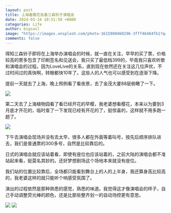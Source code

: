 ```yaml
---
layout: post
title: 上海看樱花及看三森铃子演唱会
date: 2024-03-16 10:51:50 +0800
categories: Life
author: bigsail
image: "https://images.unsplash.com/photo-1615980460296-3fff46484fb1?q=80&w=2070&auto=format&fit=crop&ixlib=rb-4.0.3&ixid=M3wxMjA3fDB8MHxwaG90by1wYWdlfHx8fGVufDB8fHx8fA%3D%3D"
comments: false
---
```

得知三森铃子即将在上海举办演唱会的时候，就一直在关注，早早的买了票，价格较高的票多包含了印刷签名和见送会，我只买了最低档399的，毕竟我只喜欢听歌和演唱会的过程。因为LoveLive的关系，直到现在依然还在关注这几位声优，不过时间过的真快啊，转眼都快10年了。这些人的人气也可以感受到在逐渐下降。

提前一天就去了上海，晚上照例看了看夜景，去了金茂大厦88层俯瞰了一下。

![](https://ucarecdn.com/bc042da1-84a8-4f99-b9e2-ac06770f32c7/4101.webp)

第二天去了上海植物园看了看已经开花的早樱，我老婆想看樱花，本来以为要到3月底才开花的，临时查了一下发现已经有开花的了，挺惊喜的，这样就不用多跑一趟了。

![](https://ucarecdn.com/247d8a27-6eac-491a-8deb-0aeec987b6de/4102.webp)

下午去演唱会现场并没有去太早，很多人都在外面等着叫号，按先后顺序排队进去，我们是普通票的300多号，自然是比较靠后的。

日式的演唱会就应该站着看，即使有座位也应该站着的，之前大陆的演唱会都不准站起来看，挺莫名其妙的。还好梦想剧场这个场地本来就没有座位。

我们站的位置比较靠后，全场都只能看到舞台上的人的上半身，我还算身高比较高的，我老婆这样的就只能听个响感受氛围了。

演出的过程依然是那种熟悉的感觉，熟悉的味道。我觉得这才像演唱会的样子，自己手动调整荧光棒的颜色，还是比那些整齐划一的自动场控更有意思。

![](https://ucarecdn.com/32d0fed6-852f-4548-9be3-28d4ee1fd5d1/4103.webp)
![](https://ucarecdn.com/08d5fb28-05ee-4a53-8360-58cf8fa23a86/4104.webp)
